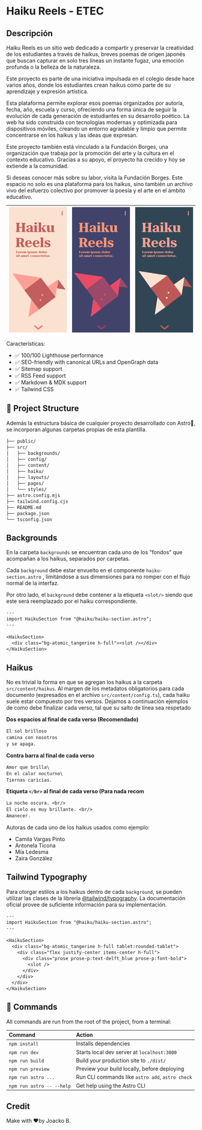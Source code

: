 # Haiku Reels - ETEC

## Descripción

Haiku Reels es un sitio web dedicado a compartir y preservar la creatividad de los estudiantes a través de haikus, breves poemas de origen japonés que buscan capturar en solo tres líneas un instante fugaz, una emoción profunda o la belleza de la naturaleza.

Este proyecto es parte de una iniciativa impulsada en el colegio desde hace varios años, donde los estudiantes crean haikus como parte de su aprendizaje y expresión artística.

Esta plataforma permite explorar esos poemas organizados por autoría, fecha, año, escuela y curso, ofreciendo una forma única de seguir la evolución de cada generación de estudiantes en su desarrollo poético. La web ha sido construida con tecnologías modernas y optimizada para dispositivos móviles, creando un entorno agradable y limpio que permite concentrarse en los haikus y las ideas que expresan.

Este proyecto también está vinculado a la Fundación Borges, una organización que trabaja por la promoción del arte y la cultura en el contexto educativo. Gracias a su apoyo, el proyecto ha crecido y hoy se extiende a la comunidad.

Si deseas conocer más sobre su labor, visita la Fundación Borges. Este espacio no solo es una plataforma para los haikus, sino también un archivo vivo del esfuerzo colectivo por promover la poesía y el arte en el ámbito educativo.

| ![primer-estilo](./assets/primer-estilo.png) | ![segundo-estilo](./assets/segundo-estilo.png) | ![tercer-estilo](./assets/tercer-estilo.png) |
| -------------------------------------------- | ---------------------------------------------- | -------------------------------------------- |

Características:

- ✅ 100/100 Lighthouse performance
- ✅ SEO-friendly with canonical URLs and OpenGraph data
- ✅ Sitemap support
- ✅ RSS Feed support
- ✅ Markdown & MDX support
- ✅ Tailwind CSS

## 🚀 Project Structure

Además la estructura básica de cualquier proyecto desarrollado con Astro🚀, se incorporan algunas carpetas propias de esta plantilla.

```
├── public/
├── src/
│   ├── backgrounds/
│   ├── config/
│   ├── content/
│   ├── haiku/
│   ├── layouts/
│   ├── pages/
│   └── styles/
├── astro.config.mjs
├── tailwind.config.cjs
├── README.md
├── package.json
└── tsconfig.json
```

## Backgrounds

En la carpeta `backgrounds` se encuentran cada uno de los "fondos" que acompañan a los haikus, separados por carpetas.

Cada `background` debe estar envuelto en el componente `haiku-section.astro` , limitándose a sus dimensiones para no romper con el flujo normal de la interfaz.

Por otro lado, el `background` debe contener a la etiqueta `<slot/>` siendo que este será reemplazado por el haiku correspondiente.

```react
---
import HaikuSection from "@haiku/haiku-section.astro";
---

<HaikuSection>
  <div class="bg-atomic_tangerine h-full"><slot /></div>
</HaikuSection>
```

## Haikus

No es trivial la forma en que se agregan los haikus a la carpeta `src/content/haikus`. Al margen de los metadatos obligatorios para cada documento (expresados en el archivo `src/content/config.ts`), cada haiku suele estar compuesto por tres versos. Dejamos a continuación ejemplos de como debe finalizar cada verso, tal que su salto de línea sea respetado

**Dos espacios al final de cada verso (Recomendado)**

```tex
El sol brilloso
camina con nosotros
y se apaga.
```

**Contra barra al final de cada verso**

```tex
Amor que brilla\
En el calor nocturno\
Tiernas caricias.
```

**Etiqueta `</br>` al final de cada verso (Para nada recom**

```tex
La noche oscura. <br/>
El cielo es muy brillante. <br/>
Amanecer.
```

Autoras de cada uno de los haikus usados como ejemplo:

- Camila Vargas Pinto
- Antonela Ticona
- Mía Ledesma
- Zaira González

## Tailwind Typography

Para otorgar estilos a los haikus dentro de cada `background`, se pueden utilizar las clases de la librería [@tailwind/typography](https://docs.astro.build/en/recipes/tailwind-rendered-markdown/). La documentación oficial provee de suficiente información para su implementación.

```react
---
import HaikuSection from "@haiku/haiku-section.astro";
---

<HaikuSection>
  <div class="bg-atomic_tangerine h-full tablet:rounded-tablet">
    <div class="flex justify-center items-center h-full">
      <div class="prose prose-p:text-delft_blue prose-p:font-bold">
        <slot />
      </div>
    </div>
  </div>
</HaikuSection>

```

## 🧞 Commands

All commands are run from the root of the project, from a terminal:

| Command                   | Action                                           |
| :------------------------ | :----------------------------------------------- |
| `npm install`             | Installs dependencies                            |
| `npm run dev`             | Starts local dev server at `localhost:3000`      |
| `npm run build`           | Build your production site to `./dist/`          |
| `npm run preview`         | Preview your build locally, before deploying     |
| `npm run astro ...`       | Run CLI commands like `astro add`, `astro check` |
| `npm run astro -- --help` | Get help using the Astro CLI                     |

## Credit

Make with ❤️by Joacko B.
